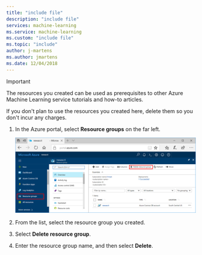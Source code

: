```yaml
---
title: "include file"
description: "include file"
services: machine-learning
ms.service: machine-learning
ms.custom: "include file"
ms.topic: "include"
author: j-martens
ms.author: jmartens
ms.date: 12/04/2018
---
```


>[!IMPORTANT]
>The resources you created can be used as prerequisites to other Azure Machine Learning service tutorials and how-to articles. 


If you don't plan to use the resources you created here, delete them so you don't incur any charges.

1. In the Azure portal, select **Resource groups** on the far left.
 
   ![Delete in Azure portal](./media/aml-delete-resource-group/delete-resources.png)

1. From the list, select the resource group you created.

1. Select **Delete resource group**.

1. Enter the resource group name, and then select **Delete**.
